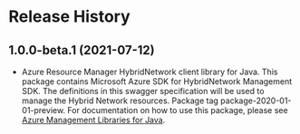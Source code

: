 # Release History

## 1.0.0-beta.1 (2021-07-12)

- Azure Resource Manager HybridNetwork client library for Java. This package contains Microsoft Azure SDK for HybridNetwork Management SDK. The definitions in this swagger specification will be used to manage the Hybrid Network resources. Package tag package-2020-01-01-preview. For documentation on how to use this package, please see [Azure Management Libraries for Java](https://aka.ms/azsdk/java/mgmt).
